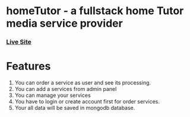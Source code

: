 # homeTutor - a fullstack home Tutor media service provider
### [Live Site](https://hometutor.netlify.app/)


# Features

1. You can order a service as user and see its processing.
2. You can add a services from admin panel
3. You can manage your services
4. You have to login or create account first for order services.
5. Your all data will be saved in mongodb database.